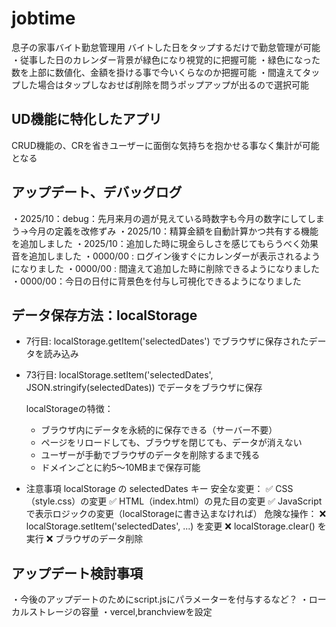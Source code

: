 # jobtime
息子の家事バイト勤怠管理用
バイトした日をタップするだけで勤怠管理が可能
・従事した日のカレンダー背景が緑色になり視覚的に把握可能
・緑色になった数を上部に数値化、金額を掛ける事で今いくらなのか把握可能
・間違えてタップした場合はタップしなおせば削除を問うポップアップが出るので選択可能


## UD機能に特化したアプリ
CRUD機能の、CRを省きユーザーに面倒な気持ちを抱かせる事なく集計が可能となる

## アップデート、デバッグログ
・2025/10：debug：先月来月の週が見えている時数字も今月の数字にしてしまう→今月の定義を改修ずみ
・2025/10：精算金額を自動計算かつ共有する機能を追加しました
・2025/10：追加した時に現金らしさを感じてもらうべく効果音を追加しました
・0000/00 : ログイン後すぐにカレンダーが表示されるようになりました
・0000/00 : 間違えて追加した時に削除できるようになりました
・0000/00：今日の日付に背景色を付与し可視化できるようになりました

## データ保存方法：localStorage
- 7行目: localStorage.getItem('selectedDates') でブラウザに保存されたデータを読み込み
- 73行目: localStorage.setItem('selectedDates', JSON.stringify(selectedDates)) でデータをブラウザに保存

  localStorageの特徴：
  - ブラウザ内にデータを永続的に保存できる（サーバー不要）
  - ページをリロードしても、ブラウザを閉じても、データが消えない
  - ユーザーが手動でブラウザのデータを削除するまで残る
  - ドメインごとに約5〜10MBまで保存可能

- 注意事項
localStorage の selectedDates キー
安全な変更：
✅ CSS（style.css）の変更
✅ HTML（index.html）の見た目の変更
✅ JavaScriptで表示ロジックの変更（localStorageに書き込まなければ）
危険な操作：
❌ localStorage.setItem('selectedDates', ...) を変更
❌ localStorage.clear() を実行
❌ ブラウザのデータ削除



## アップデート検討事項
・今後のアップデートのためにscript.jsにパラメーターを付与するなど？
・ローカルストレージの容量
・vercel,branchviewを設定

